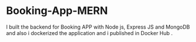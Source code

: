 # Booking-App-MERN

I built the backend for Booking APP with Node js, Express JS and MongoDB and also i dockerized the application and i published in Docker Hub .
